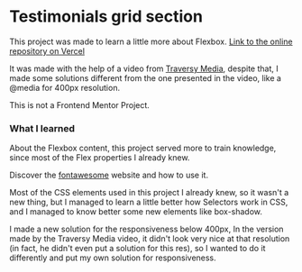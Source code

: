 # Testimonials grid section

This project was made to learn a little more about Flexbox. [Link to the online repository on Vercel](https://frontend-mentor-project-tau.vercel.app)

It was made with the help of a video from [Traversy Media](https://www.youtube.com/watch?v=3YW65K6LcIA), despite that, I made some solutions different from the one presented in the video, like a @media for 400px resolution.

This is not a Frontend Mentor Project.

### What I learned

About the Flexbox content, this project served more to train knowledge, since most of the Flex properties I already knew.

Discover the [fontawesome](https://fontawesome.com) website and how to use it.

Most of the CSS elements used in this project I already knew, so it wasn't a new thing, but I managed to learn a little better how Selectors work in CSS, and I managed to know better some new elements like box-shadow.

I made a new solution for the responsiveness below 400px, In the version made by the Traversy Media video, it didn't look very nice at that resolution (in fact, he didn't even put a solution for this res), so I wanted to do it differently and put my own solution for responsiveness.
